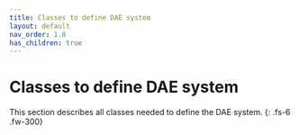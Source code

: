 ```yaml
---
title: Classes to define DAE system
layout: default
nav_order: 1.8
has_children: true
---
```


# Classes to define DAE system

This section describes all classes needed to define the DAE system.
{: .fs-6 .fw-300}
